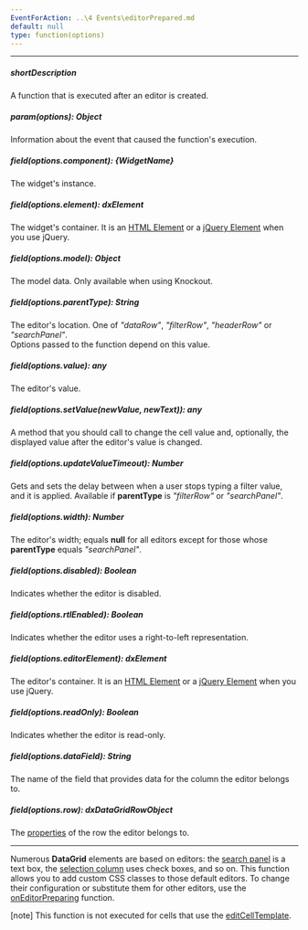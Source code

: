 ```yaml
---
EventForAction: ..\4 Events\editorPrepared.md
default: null
type: function(options)
---
```

---
##### shortDescription
A function that is executed after an editor is created.

##### param(options): Object
Information about the event that caused the function's execution.

##### field(options.component): {WidgetName}
The widget's instance.

##### field(options.element): dxElement
The widget's container. It is an [HTML Element](https://developer.mozilla.org/en-US/docs/Web/API/HTMLElement) or a [jQuery Element](https://api.jquery.com/Types/#jQuery) when you use jQuery.

##### field(options.model): Object
The model data. Only available when using Knockout.

##### field(options.parentType): String
The editor's location. One of *"dataRow"*, *"filterRow"*, *"headerRow"* or *"searchPanel"*.      
Options passed to the function depend on this value.

##### field(options.value): any
The editor's value.

##### field(options.setValue(newValue, newText)): any
A method that you should call to change the cell value and, optionally, the displayed value after the editor's value is changed.

##### field(options.updateValueTimeout): Number
Gets and sets the delay between when a user stops typing a filter value, and it is applied. Available if **parentType** is *"filterRow"* or *"searchPanel"*.

##### field(options.width): Number
The editor's width; equals **null** for all editors except for those whose **parentType** equals *"searchPanel"*.

##### field(options.disabled): Boolean
Indicates whether the editor is disabled.

##### field(options.rtlEnabled): Boolean
Indicates whether the editor uses a right-to-left representation.

##### field(options.editorElement): dxElement
The editor's container. It is an [HTML Element](https://developer.mozilla.org/en-US/docs/Web/API/HTMLElement) or a [jQuery Element](https://api.jquery.com/Types/#jQuery) when you use jQuery.

##### field(options.readOnly): Boolean
Indicates whether the editor is read-only.

##### field(options.dataField): String
The name of the field that provides data for the column the editor belongs to.

##### field(options.row): dxDataGridRowObject
The [properties](/api-reference/10%20UI%20Widgets/dxDataGrid/6%20Row '/Documentation/ApiReference/UI_Widgets/dxDataGrid/Row/') of the row the editor belongs to.

---
Numerous **DataGrid** elements are based on editors: the [search panel](/concepts/05%20Widgets/DataGrid/30%20Filtering%20and%20Searching/3%20Search%20Panel.md '/Documentation/Guide/Widgets/DataGrid/Filtering_and_Searching/#Search_Panel') is a text box, the [selection column](/concepts/05%20Widgets/DataGrid/15%20Columns/10%20Column%20Types/4%20Command%20Columns/00%20Command%20Columns.md '/Documentation/Guide/Widgets/DataGrid/Columns/Column_Types/Command_Columns/') uses check boxes, and so on. This function allows you to add custom CSS classes to those default editors. To change their configuration or substitute them for other editors, use the [onEditorPreparing](/api-reference/10%20UI%20Widgets/dxDataGrid/1%20Configuration/onEditorPreparing.md '/Documentation/ApiReference/UI_Widgets/dxDataGrid/Configuration/#onEditorPreparing') function.

[note] This function is not executed for cells that use the [editCellTemplate](/api-reference/10%20UI%20Widgets/GridBase/1%20Configuration/columns/editCellTemplate.md '/Documentation/ApiReference/UI_Widgets/dxDataGrid/Configuration/columns/#editCellTemplate').